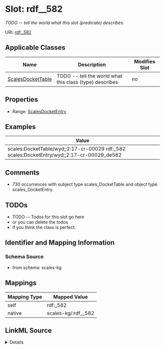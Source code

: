 

# Slot: rdf__582


_TODO -- tell the world what this slot (predicate) describes._





URI: [rdf:_582](http://www.w3.org/1999/02/22-rdf-syntax-ns#_582)



<!-- no inheritance hierarchy -->





## Applicable Classes

| Name | Description | Modifies Slot |
| --- | --- | --- |
| [ScalesDocketTable](../classes/ScalesDocketTable.md) | TODO -- tell the world what this class (type) describes |  no  |







## Properties

* Range: [ScalesDocketEntry](../classes/ScalesDocketEntry.md)






## Examples

| Value |
| --- |
| scales:DocketTable/wyd;;2:17-cr-00029 rdf:_582 scales:DocketEntry/wyd;;2:17-cr-00029_de582 |

## Comments

* 730 occurrences with subject type scales_DocketTable and object type scales_DocketEntry.

## TODOs

* TODO -- Todos for this slot go here
* or you can delete the todos
* if you think the class is perfect.

## Identifier and Mapping Information







### Schema Source


* from schema: scales-kg




## Mappings

| Mapping Type | Mapped Value |
| ---  | ---  |
| self | rdf:_582 |
| native | scales-kg/:rdf__582 |




## LinkML Source

<details>
```yaml
name: rdf__582
description: TODO -- tell the world what this slot (predicate) describes.
todos:
- TODO -- Todos for this slot go here
- or you can delete the todos
- if you think the class is perfect.
comments:
- 730 occurrences with subject type scales_DocketTable and object type scales_DocketEntry.
examples:
- value: scales:DocketTable/wyd;;2:17-cr-00029 rdf:_582 scales:DocketEntry/wyd;;2:17-cr-00029_de582
from_schema: scales-kg
rank: 1000
slot_uri: rdf:_582
alias: rdf__582
domain_of:
- scales_DocketTable
range: scales_DocketEntry

```
</details>
